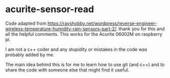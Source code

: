 # acurite-sensor-read
Code adapted from https://rayshobby.net/wordpress/reverse-engineer-wireless-temperature-humidity-rain-sensors-part-2/.
thank you for this and all the helpful comments.
This works for the Acurite 06002M on raspberry pi.

I am not a c++ coder and any stupidity or mistakes in the code was probably added by me.

The main idea behind this is for me to learn how to use git (and c++) and to share the code with someone else that might find it useful.

